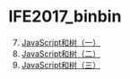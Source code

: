# IFE2017_binbin
7. [JavaScript和树（一）](http://coci315.tk/IFE2017_binbin/task07/)
8. [JavaScript和树（二）](http://coci315.tk/IFE2017_binbin/task08/)
9. [JavaScript和树（三）](http://coci315.tk/IFE2017_binbin/task09/)
